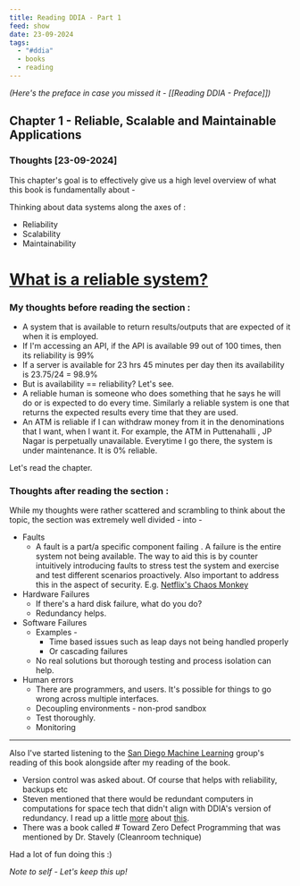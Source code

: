 ```yaml
---
title: Reading DDIA - Part 1
feed: show
date: 23-09-2024
tags:
  - "#ddia"
  - books
  - reading
---
```

*(Here's the preface in case you missed it - [[Reading DDIA - Preface]])*
## Chapter 1 - Reliable, Scalable and Maintainable Applications

### Thoughts   [23-09-2024]

This chapter's goal is to effectively give us a high level overview of what this book is fundamentally about - 

Thinking about data systems along the axes of : 
- Reliability
- Scalability
- Maintainability


# <u>What is a reliable system?</u>

### My thoughts before reading the section : 
- A system that is available to return results/outputs that are expected of it when it is employed. 
- If I'm accessing an API, if the API is available 99 out of 100 times, then its reliability is 99%
- If a server is available for 23 hrs 45 minutes per day then its availability is 23.75/24 = 98.9% 
- But is availability == reliability? Let's see. 
- A reliable human is someone who does something that he says he will do or is expected to do every time. Similarly a reliable system is one that returns the expected results every time that they are used. 
- An ATM is reliable if I can withdraw money from it in the denominations that I want, when I want it. For example, the ATM in Puttenahalli , JP Nagar is perpetually unavailable. Everytime I go there, the system is under maintenance. It is 0% reliable.

Let's read the chapter. 

### Thoughts after reading the section : 
While my thoughts were rather scattered and scrambling to think about the topic, the section was extremely well divided - into - 
- Faults
	- A fault is a part/a specific component failing . A failure is the entire system not being available. The way to aid this is by counter intuitively introducing faults to stress test the system and exercise and test different scenarios proactively. Also important to address this in the aspect of security. E.g. [Netflix's Chaos Monkey](https://github.com/Netflix/chaosmonkey)
- Hardware Failures
	- If there's a hard disk failure, what do you do?
	- Redundancy helps.
- Software Failures
	- Examples - 
		- Time based issues such as leap days not being handled properly
		- Or cascading failures
	- No real solutions but thorough testing and process isolation can help.
- Human errors
	- There are programmers, and users. It's possible for things to go wrong across multiple interfaces.
	- Decoupling environments - non-prod sandbox
	- Test thoroughly. 
	- Monitoring

---
Also I've started listening to the [San Diego Machine Learning](https://www.youtube.com/watch?v=JqDAEH_2t6M&t=1653s) group's reading of this book alongside after my reading of the book. 
- Version control was asked about. Of course that helps with reliability, backups etc
- Steven mentioned that there would be redundant computers in computations for space tech that didn't align with DDIA's version of redundancy. I read up a little [more](https://citeseerx.ist.psu.edu/document?repid=rep1&type=pdf&doi=16a3dad9fb493b7fda165def84d84952aaa6d42f#:~:text=Therefore%2C%20redundancy%20management%20design%20for,%2D%20or%20two%2Dfailure%20case.) about [this](https://www.nasa.gov/history/sts1/pages/computer.html#:~:text=On%20the%20Shuttle%2C%20four%20identical,data%20buses%2C%20in%20precise%20synchronization).
- There was a book called # Toward Zero Defect Programming that was mentioned by Dr. Stavely (Cleanroom technique)

Had a lot of fun doing this :)

*Note to self - Let's keep this up!*